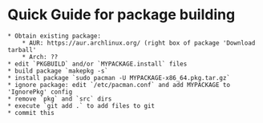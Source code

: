 # Quick Guide for package building

    * Obtain existing package:
        * AUR: https://aur.archlinux.org/ (right box of package 'Download tarball'
        * Arch: ??
    * edit `PKGBUILD` and/or `MYPACKAGE.install` files
    * build package `makepkg -s`
    * install package `sudo pacman -U MYPACKAGE-x86_64.pkg.tar.gz`
    * ignore package: edit `/etc/pacman.conf` and add MYPACKAGE to 'IgnorePkg' config
    * remove `pkg` and `src` dirs
    * execute `git add .` to add files to git
    * commit this
